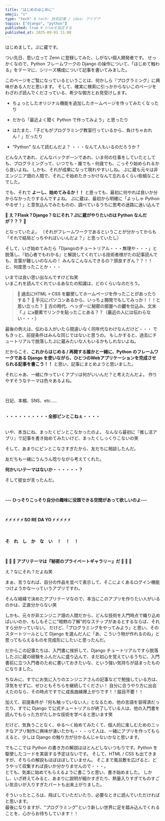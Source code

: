 ```yaml
---
title: "はじめのはじめに"
emoji: "♉️"
type: "tech" # tech: 技術記事 / idea: アイデア
topics: ["django", "python"]
published: true # trueを指定する
published_at: 2025-09-01 11:00
---
```


はじめまして。ぷに蔵です。

つい先日、思い立って Zenn に登録してみた、しがない個人開発者です。
せっかくなので、Python フレームワークの Django の操作について、「はじめて触わる」をテーマに、シリーズ構成について記事を書いてみました。

このページをご覧になっているということは、何かしら『プログラミング』に興味がある人だと思います。
そして、確実に検索に引っかからないこのページをわざわざ読んでくださっている、希少な御方とお見受けします。

- ちょっとしたオリジナル機能を追加したホームページを作ってみたくなったり
- だから「最近よく聞く Python で作ってみよう」と思ったり
- はたまた、「子どもがプログラミング教室行っているから、負けちゃおれん！」だったり

- "Python" なんて読むんだよ？
・・・なんて人もいるのだろうか？

どんな人であれ、どんなバックボーンであれ、いま何の仕事をしていたとしても、プログラミングって、いつでも・誰でも・何歳でも、こっそり始められるから良いよね。
しかも、それが成果になって現れやすいしね。
ぷに蔵も元々は非エンジニア畑の人間で、それこそ始めたきっかけなんて忘れるくらい些細なことでした。

でも、それで **よーし、始めてみるか！！** と思っても、最初に何やれば良いか分からなかったりするんですよね。
ぷに蔵は、最初から明確に「よっしゃ Python やるぜ！」と意気込んでみたものの、調べているうちに思考の迷路に迷い込んで

**🪼 え？Flask？Django？なにそれ？ぷに蔵がやりたいのは Python なんだが？？？ 🪼**

となっていたよ。
（それがフレームワークであるということが分かってからも「それで結局どっちやればいいんだよ？」と思っていたし）

そして、いざ始めてみたら「Djangoのチュートリアル・・・無理や・・・」と脱落し、『初心者でもわかる』と解説してくれている技術者様がたの記事読んでも、言葉が難しいのなんの！
みんなこんなんできるの？頭良すぎん？？！！と、何度思ったことか・・・

いまでは良い思い出なんですけどね笑
<br>
いまこれを読んでくれているあなたの知識は、どのくらいなのだろう。

> **💠 過去にHTML + CSS を駆使してホームページを作ったことがあったりする？**
> **💠 手元にパソコンあるから、いっちょ開発でもしてみっか！！！と思い立った？**
> **💠 古の時代、ヘッダーに秘密の部屋への鍵を仕込み、文末『.』にa要素でリンクを貼ったことある？？（最近の人には伝わらない・・・）**

最後の例えは、伝わる人がいたら間違いなく同年代なわけなんだけど・・・
でもきっと、前提条件はみんな同じではないと思うの。
もしかすると、過去にチュートリアルで脱落したぷに蔵みたいな人もいるかもしれないよね。

だからこそ、**これからはじめる / 再開する誰かと一緒に、Python のフレームワークである Django を使いながら、ひとつのWebアプリケーションを完成させられる記事を書こう！！** と思い、記事にまとめようと思いました。
<br>


それじゃあ、一緒に作っていくアプリは何がいいんだ？と考えたんだよ。
作りやすそうなテーマは色々あるよね。

<br>

日記、本棚、SNS、etc.....
<br><br>





**・・・・・・・・・・全部ピンとこねぇ・・・・**
<br><br>





いや、本当にね、まったくピンとこなかったのよ。
なんなら最初に『推し活アプリ』で記事を書き始めてみたいけど、まったくしっくりこないの笑

そして、あまりにピンとこなさすぎたから、友だちに相談したんだ。

友だちも一緒にうんうん唸りながら考えてくれた。


**何かいいテーマはないか・・・・・・？**


そして彼女が言ったんだ。

<br>

**--- ひっそりこっそり自分の趣味に没頭できる空間があって欲しいのよ---**

<br>




**⚡️ ⚡️ ⚡️ ⚡️ ⚡️ SO RE DA YO ⚡️ ⚡️ ⚡️ ⚡️ ⚡️**

<br>


**そ　れ　し　か　な　い　！　！　！**

<br>



**🪼 🪼 🪼 アプリテーマは『秘密のプライベートギャラリー』だ 🪼 🪼 🪼**



え？なにそれ？だよね笑

まぁ、言うなれば、自分の作品を並べて表示して、そこによくあるログイン機能つけようかな〜っていうアプリですわ。


そんな経緯で決めたアプリテーマなので、本当にこのアプリを作りたい人がいるのかは、正直分からない笑

しかも、元々が非エンジニア畑の人間だから、どんな技術を入門時点で織り込めばいいのか、もしもそこに"暗黙の了解"的なステップがあるとするならば、それすら分かっていない。
だけど、「プログラミングをやってみよう」と思い、そのスタートツールとして Django を選んだ人に「あ、こういう物が作れるのね」と思ってもらえるものを完成形にしたいと思ったんだ。


だからこの記事たちは、入門書に挫折して、Django チュートリアルですら脱落したぷに蔵の経験をふんだんに盛り込んで、まだ初心を覚えているうちに、入門書前に立つ入門者のために書いておきたいな、という強い気持ちが詰まったものになりました。


ちなみに、すでにお気に入りのエンジニアさんの記事などで勉強している方は、浮気をせずに、ぜひともそちらを継続してください！
自分に合うやり方に出会えたのなら、その時点ですでに成長曲線爆上がりです！！脇目不要！！

加えて、前提条件が『何も触っていない人』となるため、他の言語を習得済だったり、すでに Django で公式チュートリアルが終了している人は、他の入門書を読んでもらった方がたしかな技術を学べると思います笑


だけど、気負うことなく、ゆる〜く始めてみたくて、個人的に楽しむためのニッチなアプリ制作に興味が湧いたかも・・・って人は、一緒にアプリを作ってもらえると、少しは Django の触り方が分かるんじゃないかなと思います。

でもここでは Python の書き方の解説はほとんどしないつもりです。Python を駆使したコードを実装する予定はないです。
そして、HTML / CSS も出てきますが、そちらの解説もほぼほぼしていません。
そこまで風呂敷を広げると、どうやって収集すれば良いか分かりませんので・・・。
<br>
とても、気楽に始めてもらえるように書こうと思い、書き始めました。
しかし、いざ終えてみると、あまりに説明が細かすぎたり、熱量入りすぎてものすごい気合いが入りすぎたパートも出来上がりました。

そういったところは、飛ばしていただいたり、必要なときに読んでいただければと思います。
<br>
最後になりますが、"プログラミング"という新しい世界に足を踏み込んでくれることを、心からお待ちしています！！

